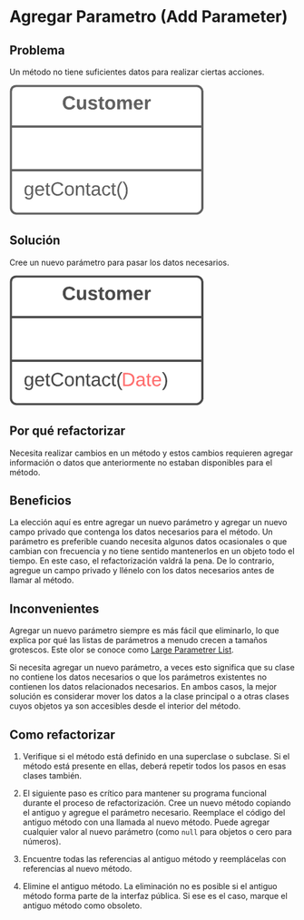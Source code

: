# Agregar Parametro (Add Parameter)

## Problema
Un método no tiene suficientes datos para realizar ciertas acciones.

![](../RefactoringPattern\assets\AddParameter-Before.png)

## Solución
Cree un nuevo parámetro para pasar los datos necesarios.

![](../RefactoringPattern\assets\AddParameter-After.png)

## Por qué refactorizar
Necesita realizar cambios en un método y estos cambios requieren agregar información o datos que anteriormente no estaban disponibles para el método.

## Beneficios

La elección aquí es entre agregar un nuevo parámetro y agregar un nuevo campo privado que contenga los datos necesarios para el método. Un parámetro es preferible cuando necesita algunos datos ocasionales o que cambian con frecuencia y no tiene sentido mantenerlos en un objeto todo el tiempo. En este caso, el refactorización valdrá la pena. De lo contrario, agregue un campo privado y llénelo con los datos necesarios antes de llamar al método.

## Inconvenientes
Agregar un nuevo parámetro siempre es más fácil que eliminarlo, lo que explica por qué las listas de parámetros a menudo crecen a tamaños grotescos. Este olor se conoce como [Large Parametrer List](/CodeSmell/LongParameterList.md).

Si necesita agregar un nuevo parámetro, a veces esto significa que su clase no contiene los datos necesarios o que los parámetros existentes no contienen los datos relacionados necesarios. En ambos casos, la mejor solución es considerar mover los datos a la clase principal o a otras clases cuyos objetos ya son accesibles desde el interior del método.

## Como refactorizar

1. Verifique si el método está definido en una superclase o subclase. Si el método está presente en ellas, deberá repetir todos los pasos en esas clases también.

2. El siguiente paso es crítico para mantener su programa funcional durante el proceso de refactorización. Cree un nuevo método copiando el antiguo y agregue el parámetro necesario. Reemplace el código del antiguo método con una llamada al nuevo método. Puede agregar cualquier valor al nuevo parámetro (como `null` para objetos o cero para números).

3. Encuentre todas las referencias al antiguo método y reemplácelas con referencias al nuevo método.

4. Elimine el antiguo método. La eliminación no es posible si el antiguo método forma parte de la interfaz pública. Si ese es el caso, marque el antiguo método como obsoleto.